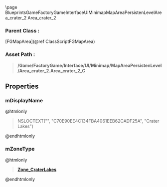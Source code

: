 \page BlueprintsGameFactoryGameInterfaceUIMinimapMapAreaPersistenLevelArea_crater_2 Area_crater_2
### Parent Class :
[FGMapArea](@ref ClassScriptFGMapArea)
### Asset Path :
<b><blockquote>/Game/FactoryGame/Interface/UI/Minimap/MapAreaPersistenLevel/Area_crater_2.Area_crater_2_C</blockquote></b>
## Properties

### mDisplayName
@htmlonly
<blockquote>NSLOCTEXT("", "C70E90EE4C134FBA4061EEB62CADF25A", "Crater Lakes")</blockquote>
@endhtmlonly

### mZoneType
@htmlonly
<b><a href="_blueprints_game_factory_game-shared_audio_music_zone__crater_lakes.html"><blockquote>Zone_CraterLakes</blockquote></a></b>
@endhtmlonly


